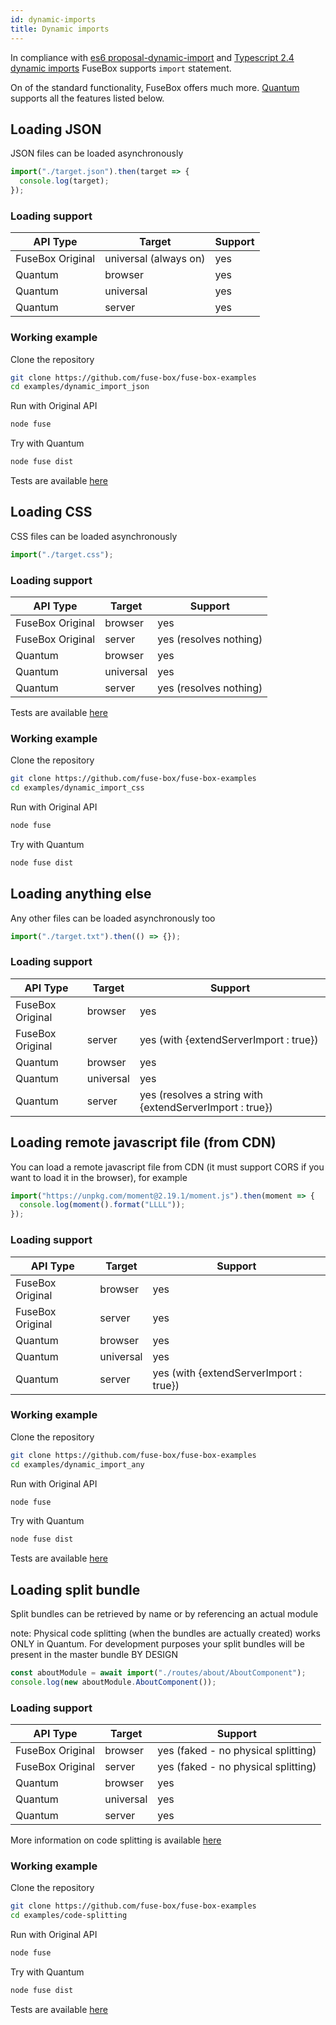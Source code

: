 ```yaml
---
id: dynamic-imports
title: Dynamic imports
---
```


In compliance with
[es6 proposal-dynamic-import](https://github.com/tc39/proposal-dynamic-import)
and
[Typescript 2.4 dynamic imports](https://github.com/Microsoft/TypeScript/wiki/Roadmap#24-june-2017)
FuseBox supports `import` statement.

On of the standard functionality, FuseBox offers much more.
[Quantum](../production-builds/quantum) supports all the features listed below.

## Loading JSON

JSON files can be loaded asynchronously

```js
import("./target.json").then(target => {
  console.log(target);
});
```

### Loading support

| API Type         | Target                | Support |
| ---------------- | --------------------- | ------- |
| FuseBox Original | universal (always on) | yes     |
| Quantum          | browser               | yes     |
| Quantum          | universal             | yes     |
| Quantum          | server                | yes     |

### Working example

Clone the repository

```bash
git clone https://github.com/fuse-box/fuse-box-examples
cd examples/dynamic_import_json
```

Run with Original API

```bash
node fuse
```

Try with Quantum

```bash
node fuse dist
```

Tests are available
[here](https://github.com/fuse-box/fuse-box/blob/master/src/tests/dynamic_imports_test/ImportDynamicJSON.test.ts)

## Loading CSS

CSS files can be loaded asynchronously

```js
import("./target.css");
```

### Loading support

| API Type         | Target    | Support                |
| ---------------- | --------- | ---------------------- |
| FuseBox Original | browser   | yes                    |
| FuseBox Original | server    | yes (resolves nothing) |
| Quantum          | browser   | yes                    |
| Quantum          | universal | yes                    |
| Quantum          | server    | yes (resolves nothing) |

Tests are available
[here](https://github.com/fuse-box/fuse-box/blob/master/src/tests/dynamic_imports_test/ImportDynamicCSS.test.ts)

### Working example

Clone the repository

```bash
git clone https://github.com/fuse-box/fuse-box-examples
cd examples/dynamic_import_css
```

Run with Original API

```bash
node fuse
```

Try with Quantum

```bash
node fuse dist
```

## Loading anything else

Any other files can be loaded asynchronously too

```js
import("./target.txt").then(() => {});
```

### Loading support

| API Type         | Target    | Support                                                  |
| ---------------- | --------- | -------------------------------------------------------- |
| FuseBox Original | browser   | yes                                                      |
| FuseBox Original | server    | yes (with {extendServerImport : true})                   |
| Quantum          | browser   | yes                                                      |
| Quantum          | universal | yes                                                      |
| Quantum          | server    | yes (resolves a string with {extendServerImport : true}) |

## Loading remote javascript file (from CDN)

You can load a remote javascript file from CDN (it must support CORS if you want
to load it in the browser), for example

```js
import("https://unpkg.com/moment@2.19.1/moment.js").then(moment => {
  console.log(moment().format("LLLL"));
});
```

### Loading support

| API Type         | Target    | Support                                |
| ---------------- | --------- | -------------------------------------- |
| FuseBox Original | browser   | yes                                    |
| FuseBox Original | server    | yes                                    |
| Quantum          | browser   | yes                                    |
| Quantum          | universal | yes                                    |
| Quantum          | server    | yes (with {extendServerImport : true}) |

### Working example

Clone the repository

```bash
git clone https://github.com/fuse-box/fuse-box-examples
cd examples/dynamic_import_any
```

Run with Original API

```bash
node fuse
```

Try with Quantum

```bash
node fuse dist
```

Tests are available
[here](https://github.com/fuse-box/fuse-box/blob/master/src/tests/dynamic_imports_test/ImportDynamicAnythingElse.test.ts)

## Loading split bundle

Split bundles can be retrieved by name or by referencing an actual module

note: Physical code splitting (when the bundles are actually created) works ONLY
in Quantum. For development purposes your split bundles will be present in the
master bundle BY DESIGN

```js
const aboutModule = await import("./routes/about/AboutComponent");
console.log(new aboutModule.AboutComponent());
```

### Loading support

| API Type         | Target    | Support                             |
| ---------------- | --------- | ----------------------------------- |
| FuseBox Original | browser   | yes (faked - no physical splitting) |
| FuseBox Original | server    | yes (faked - no physical splitting) |
| Quantum          | browser   | yes                                 |
| Quantum          | universal | yes                                 |
| Quantum          | server    | yes                                 |

More information on code splitting is available
[here](../development/code-splitting)

### Working example

Clone the repository

```bash
git clone https://github.com/fuse-box/fuse-box-examples
cd examples/code-splitting
```

Run with Original API

```bash
node fuse
```

Try with Quantum

```bash
node fuse dist
```

Tests are available
[here](https://github.com/fuse-box/fuse-box/blob/master/src/tests/dynamic_imports_test/ImportDynamicSplitBundles.test.ts)
